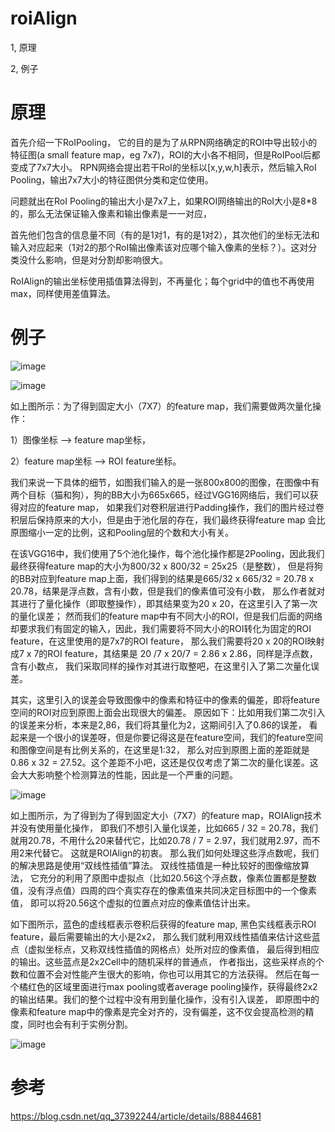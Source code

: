 # roiAlign


1, 原理

2, 例子


原理
===

首先介绍一下RoIPooling，
它的目的是为了从RPN网络确定的ROI中导出较小的特征图(a small feature map，eg 7x7)，ROI的大小各不相同，但是RoIPool后都变成了7x7大小。
RPN网络会提出若干RoI的坐标以[x,y,w,h]表示，然后输入RoI Pooling，输出7x7大小的特征图供分类和定位使用。

问题就出在RoI Pooling的输出大小是7x7上，如果ROI网络输出的RoI大小是8*8的，那么无法保证输入像素和输出像素是一一对应，

首先他们包含的信息量不同（有的是1对1，有的是1对2），其次他们的坐标无法和输入对应起来（1对2的那个RoI输出像素该对应哪个输入像素的坐标？）。这对分类没什么影响，但是对分割却影响很大。

RoIAlign的输出坐标使用插值算法得到，不再量化；每个grid中的值也不再使用max，同样使用差值算法。


例子
===

![image](https://user-images.githubusercontent.com/37278270/131235364-c8039379-8001-4e31-b80a-4bcdc4d6e77e.png)

![image](https://user-images.githubusercontent.com/37278270/131235393-c9f390b2-a605-4443-850a-8e1312baf59f.png)

如上图所示：为了得到固定大小（7X7）的feature map，我们需要做两次量化操作：

1）图像坐标 —> feature map坐标，

2）feature map坐标 —> ROI feature坐标。

我们来说一下具体的细节，如图我们输入的是一张800x800的图像，在图像中有两个目标（猫和狗），狗的BB大小为665x665，经过VGG16网络后，我们可以获得对应的feature map，
如果我们对卷积层进行Padding操作，我们的图片经过卷积层后保持原来的大小，但是由于池化层的存在，我们最终获得feature map 会比原图缩小一定的比例，这和Pooling层的个数和大小有关。

在该VGG16中，我们使用了5个池化操作，每个池化操作都是2Pooling，因此我们最终获得feature map的大小为800/32 x 800/32 = 25x25（是整数），
但是将狗的BB对应到feature map上面，我们得到的结果是665/32 x 665/32 = 20.78 x 20.78，结果是浮点数，含有小数，但是我们的像素值可没有小数，
那么作者就对其进行了量化操作（即取整操作），即其结果变为20 x 20，在这里引入了第一次的量化误差；
然而我们的feature map中有不同大小的ROI，但是我们后面的网络却要求我们有固定的输入，因此，我们需要将不同大小的ROI转化为固定的ROI feature，在这里使用的是7x7的ROI feature，
那么我们需要将20 x 20的ROI映射成7 x 7的ROI feature，其结果是 20 /7 x 20/7 = 2.86 x 2.86，同样是浮点数，含有小数点，
我们采取同样的操作对其进行取整吧，在这里引入了第二次量化误差。

其实，这里引入的误差会导致图像中的像素和特征中的像素的偏差，即将feature空间的ROI对应到原图上面会出现很大的偏差。
原因如下：比如用我们第二次引入的误差来分析，本来是2,86，我们将其量化为2，这期间引入了0.86的误差，
看起来是一个很小的误差呀，但是你要记得这是在feature空间，我们的feature空间和图像空间是有比例关系的，在这里是1:32，
那么对应到原图上面的差距就是0.86 x 32 = 27.52。这个差距不小吧，这还是仅仅考虑了第二次的量化误差。这会大大影响整个检测算法的性能，因此是一个严重的问题。


![image](https://user-images.githubusercontent.com/37278270/131235425-81ce2ada-3168-49c4-ab36-a987c7fc5868.png)

如上图所示，为了得到为了得到固定大小（7X7）的feature map，ROIAlign技术并没有使用量化操作，
即我们不想引入量化误差，比如665 / 32 = 20.78，我们就用20.78，不用什么20来替代它，比如20.78 / 7 = 2.97，我们就用2.97，而不用2来代替它。
这就是ROIAlign的初衷。
那么我们如何处理这些浮点数呢，我们的解决思路是使用“双线性插值”算法。
双线性插值是一种比较好的图像缩放算法，
它充分的利用了原图中虚拟点（比如20.56这个浮点数，像素位置都是整数值，没有浮点值）四周的四个真实存在的像素值来共同决定目标图中的一个像素值，
即可以将20.56这个虚拟的位置点对应的像素值估计出来。

如下图所示，蓝色的虚线框表示卷积后获得的feature map,
黑色实线框表示ROI feature，最后需要输出的大小是2x2，
那么我们就利用双线性插值来估计这些蓝点（虚拟坐标点，又称双线性插值的网格点）处所对应的像素值，
最后得到相应的输出。这些蓝点是2x2Cell中的随机采样的普通点，
作者指出，这些采样点的个数和位置不会对性能产生很大的影响，你也可以用其它的方法获得。
然后在每一个橘红色的区域里面进行max pooling或者average pooling操作，获得最终2x2的输出结果。我们的整个过程中没有用到量化操作，没有引入误差，
即原图中的像素和feature map中的像素是完全对齐的，没有偏差，这不仅会提高检测的精度，同时也会有利于实例分割。


![image](https://user-images.githubusercontent.com/37278270/131235456-193ba546-6bc0-402c-a334-60847832be47.png)



参考
===

https://blog.csdn.net/qq_37392244/article/details/88844681


